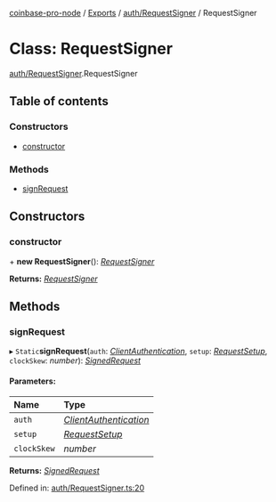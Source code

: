 [coinbase-pro-node](../README.md) / [Exports](../modules.md) / [auth/RequestSigner](../modules/auth_requestsigner.md) / RequestSigner

# Class: RequestSigner

[auth/RequestSigner](../modules/auth_requestsigner.md).RequestSigner

## Table of contents

### Constructors

- [constructor](auth_requestsigner.requestsigner.md#constructor)

### Methods

- [signRequest](auth_requestsigner.requestsigner.md#signrequest)

## Constructors

### constructor

\+ **new RequestSigner**(): [_RequestSigner_](auth_requestsigner.requestsigner.md)

**Returns:** [_RequestSigner_](auth_requestsigner.requestsigner.md)

## Methods

### signRequest

▸ `Static`**signRequest**(`auth`: [_ClientAuthentication_](../modules/coinbasepro.md#clientauthentication), `setup`: [_RequestSetup_](../interfaces/auth_requestsigner.requestsetup.md), `clockSkew`: _number_): [_SignedRequest_](../interfaces/auth_requestsigner.signedrequest.md)

#### Parameters:

| Name        | Type                                                                     |
| :---------- | :----------------------------------------------------------------------- |
| `auth`      | [_ClientAuthentication_](../modules/coinbasepro.md#clientauthentication) |
| `setup`     | [_RequestSetup_](../interfaces/auth_requestsigner.requestsetup.md)       |
| `clockSkew` | _number_                                                                 |

**Returns:** [_SignedRequest_](../interfaces/auth_requestsigner.signedrequest.md)

Defined in: [auth/RequestSigner.ts:20](https://github.com/bennycode/coinbase-pro-node/blob/3a89239/src/auth/RequestSigner.ts#L20)
